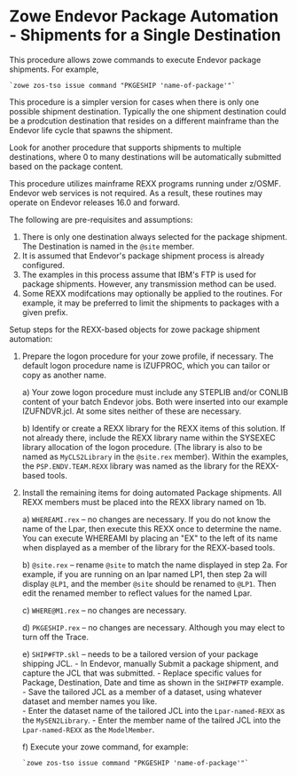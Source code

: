 # Zowe Endevor Package Automation - Shipments for a Single Destination
This procedure allows zowe commands to execute Endevor package shipments. For example,

    `zowe zos-tso issue command "PKGESHIP 'name-of-package'"`
    
This procedure is a simpler version for cases when there is only one possible shipment destination. Typically the one shipment destination could be a prodcution destination that resides on a different mainframe than the Endevor life cycle that spawns the shipment.

Look for another procedure that supports shipments to multiple destinations, where 0 to many destinations will be automatically submitted based on the package content.

This procedure utilizes mainframe REXX programs running under z/OSMF. Endevor web services is not required. As a result, these routines may operate on Endevor releases 16.0 and forward.

The following are pre-requisites and assumptions:
1) There is only one destination always selected for the package shipment. The Destination is named in the `@site` member.
2) It is assumed that Endevor's package shipment process is already configured. 
3) The examples in this process assume that IBM's FTP is used for package shipments. However, any transmission method can be used.
4) Some REXX modifcations may optionally be applied to the routines. For example, it may be preferred to limit the shipments to packages with a given prefix.


Setup steps for the REXX-based objects for zowe package shipment automation:
1)	Prepare the logon procedure for your zowe profile, if necessary. The default logon procedure name is IZUFPROC, which you can tailor or copy as another name. 
    
    a)	Your zowe logon procedure must include any STEPLIB and/or CONLIB content of your batch Endevor jobs. Both were inserted into our example IZUFNDVR.jcl. At some sites neither of these are necessary.
        
    b)	Identify or create a REXX library for the REXX items of this solution. If not already there, include the REXX library name within the SYSEXEC library allocation of the logon procedure. (The library is also to be named as `MyCLS2Library` in the `@site.rex` member). Within the examples, the `PSP.ENDV.TEAM.REXX` library was named as the library for the REXX-based tools.

2)	Install the remaining items for doing automated Package shipments. All REXX members must be placed into the REXX library named on 1b.  
    
    a)	`WHEREAMI.rex` – no changes are necessary. If you do not know the name of the Lpar, then execute this REXX once to determine the name. You can execute WHEREAMI by placing an "EX" to the left of its name when displayed as a member of the library for the REXX-based tools.
        
    b)	`@site.rex` – rename `@site` to match the name displayed in step 2a. For example, if you are running on an lpar named LP1, then step 2a will display `@LP1`, and the member `@site` should be renamed to `@LP1`. Then edit the renamed member to reflect values for the named Lpar. 
        
    c)	`WHERE@M1.rex` – no changes are necessary. 
    
    d)	`PKGESHIP.rex` – no changes are necessary. Although you may elect to turn off the Trace.
    
    e)	`SHIP#FTP.skl` – needs to be a tailored version of your package shipping JCL.
        -   In Endevor, manually Submit a package shipment, and capture the JCL that was submitted. 
        -   Replace specific values for Package, Destination, Date and time as shown in the `SHIP#FTP` example. 
        -   Save the tailored JCL as a member of a dataset, using whatever dataset and member names you like.   
        -   Enter the dataset name of the tailored JCL into the `Lpar-named-REXX` as the `MySEN2Library`. 
        -   Enter the member name of the tailred JCL into the `Lpar-named-REXX` as the `ModelMember`.
        
    f)  Execute your zowe command, for example:
    
        `zowe zos-tso issue command "PKGESHIP 'name-of-package'"`
